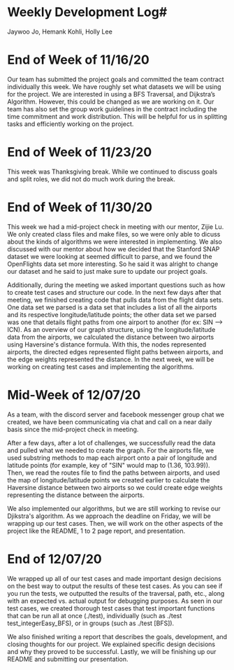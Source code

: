 ﻿# Weekly Development Log#

Jaywoo Jo, 
Hemank Kohli, 
Holly Lee


# End of Week of 11/16/20 #
<!-- Week of 11/16/20 -->

Our team has submitted the project goals and committed the team contract individually this week.
We have roughly set what datasets we will be using for the project. We are interested in using a BFS Traversal, and Dijkstra’s Algorithm. However, this could be changed as we are working on it.
Our team has also set the group work guidelines in the contract including the time commitment and work distribution.
This will be helpful for us in splitting tasks and efficiently working on the project.


# End of Week of 11/23/20 #
<!-- Week of 11/23/20 -->

This week was Thanksgiving break. While we continued to discuss goals and split roles, we did not do much work during the break.

# End of Week of 11/30/20 # 
<!-- Week of 11/30/20 -->

This week we had a mid-project check in meeting with our mentor, Zijie Lu. We only created class files and make files, so we were only able to dicuss about the kinds of algorithms we were interested in implementing. We also discussed with our mentor about how we decided that the Stanford SNAP dataset we were looking at seemed difficult to parse, and we found the OpenFlights data set more interesting. So he said it was alright to change our dataset and he said to just make sure to update our project goals.

Additionally, during the meeting we asked important questions such as how to create test cases and structure our code. In the next few days after that meeting, we finished creating code that pulls data from the flight data sets. One data set we parsed is a data set that includes a list of all the airports and its respective longitude/latitude points; the other data set we parsed was one that details flight paths from one airport to another (for ex: SIN --> ICN). As an overview of our graph structure, using the longitude/latitude data from the airports, we calculated the distance between two airports using Haversine's distance formula. With this, the nodes represented airports, the directed edges represented flight paths between airports, and the edge weights represented the distance. In the next week, we will be working on creating test cases and implementing the algorithms.

# Mid-Week of 12/07/20 #
<!-- Week of 11/07/20 -->
As a team, with the discord server and facebook messenger group chat we created, we have been communicating via chat and call on a near daily basis since the mid-project check in meeting. 

After a few days, after a lot of challenges, we successfully read the data and pulled what we needed to create the graph. For the airports file, we used substring methods to map each airport onto a pair of longitude and latitude points (for example, key of "SIN" would map to (1.36, 103.99)). Then, we read the routes file to 
find the paths between airports, and used the map of longitude/latitude points we created earlier to calculate the Haversine distance between two airports so we could create edge weights representing the distance between the airports.

We also implemented our algorithms, but we are still working to revise our Djikstra's algorithm. As we approach the deadline on Friday, we will be wrapping up our test cases. Then, we will work on the other aspects of the project like the README, 1 to 2 page report, and presentation.

# End of 12/07/20 #
<!-- Week of 11/07/20 -->
We wrapped up all of our test cases and made important design decisions on the best way to output the results of these test cases. As you can see if you run the tests, we outputted the results of the traversal, path, etc., along with an expected vs. actual output for debugging purposes. As seen in our test cases, we created thorough test cases that test important functions that can be run all at once (./test), individually (such as ./test test_integerEasy_BFS), or in groups (such as ./test [BFS]). 

We also finished writing a report that describes the goals, development, and closing thoughts for our project. We explained specific design decisions and why they proved to be successful. Lastly, we will be finishing up our README and submitting our presentation.





